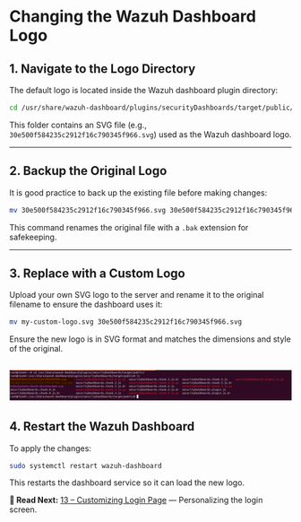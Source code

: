 # Changing the Wazuh Dashboard Logo

## 1. Navigate to the Logo Directory

The default logo is located inside the Wazuh dashboard plugin directory:

```bash
cd /usr/share/wazuh-dashboard/plugins/securityDashboards/target/public/
```

This folder contains an SVG file (e.g., `30e500f584235c2912f16c790345f966.svg`) used as the Wazuh dashboard logo.

---

## 2. Backup the Original Logo

It is good practice to back up the existing file before making changes:

```bash
mv 30e500f584235c2912f16c790345f966.svg 30e500f584235c2912f16c790345f966.svg.bak
```

This command renames the original file with a `.bak` extension for safekeeping.

---

## 3. Replace with a Custom Logo

Upload your own SVG logo to the server and rename it to the original filename to ensure the dashboard uses it:

```bash
mv my-custom-logo.svg 30e500f584235c2912f16c790345f966.svg
```

Ensure the new logo is in SVG format and matches the dimensions and style of the original.
 
![Replace Wazuh Custom Logo](../assets/Replace_Dashboard_Logo.png) 
---

## 4. Restart the Wazuh Dashboard

To apply the changes:

```bash
sudo systemctl restart wazuh-dashboard
```

This restarts the dashboard service so it can load the new logo.

**📖 Read Next:** [13 – Customizing Login Page](../13-custom-branding/02-customizing-login-page.md) — Personalizing the login screen.

